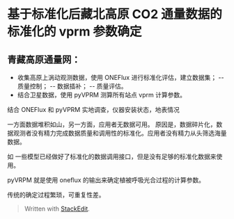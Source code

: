 # 基于标准化后藏北高原 CO2 通量数据的标准化的 vprm 参数确定
## 青藏高原通量网：
- 收集高原上涡动观测数据，使用 ONEFlux 进行标准化评估，建立数据集；
-- 质量控制；
-- 数据插补；
-- 质量评估。
- 结合卫星数据，使用 pyVPRM 测算所有站点 vprm 计算参数。

结合 ONEFlux 和 pyVPRM
实地调查，仪器安装状态，地表情况

一方面数据堆积如山，另一方面，应用者无数据可用。
原因是，数据碎片化，数据观测者没有精力完成数据质量和调用性的标准化。应用者没有精力从头筛选海量数据。

如 一些模型已经做好了标准化的数据调用接口，但是没有足够的标准化数据来使用。

pyVRPM 就是使用 oneflux 的输出来确定植被呼吸光合过程的计算参数。

传统的确定过程繁琐，可重复性差。

> Written with [StackEdit](https://stackedit.io/).
<!--stackedit_data:
eyJoaXN0b3J5IjpbLTUzNTU2Nzk3OCwtNTMyMzc1MzU2LDE5NT
gzMzU4OTgsMTY5Nzc0NzAyNSwtNzQzNTI0MTA2XX0=
-->